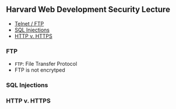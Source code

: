 ## Harvard Web Development Security Lecture  
* [Telnet / FTP](#telnet-ftp)
* [SQL Injections](#sql-injections)
* [HTTP v. HTTPS](#http-v-https)

### FTP
  * `FTP`: File Transfer Protocol
  * FTP is not encrytped

### SQL Injections

### HTTP v. HTTPS
